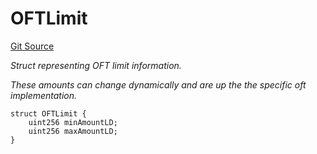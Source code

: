 # OFTLimit
[Git Source](https://github.com/malda-protocol/malda-lending/blob/01abcfb9040cf303f2a5fc706b3c3af752e0b27a/src\interfaces\external\layerzero\v2\ILayerZeroOFT.sol)

*Struct representing OFT limit information.*

*These amounts can change dynamically and are up the the specific oft implementation.*


```solidity
struct OFTLimit {
    uint256 minAmountLD;
    uint256 maxAmountLD;
}
```

